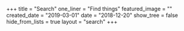 +++
title = "Search"
one_liner = "Find things"
featured_image = ""
created_date = "2019-03-01"
date = "2018-12-20"
show_tree = false
hide_from_lists = true
layout = "search"
+++
